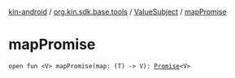[kin-android](../../index.md) / [org.kin.sdk.base.tools](../index.md) / [ValueSubject](index.md) / [mapPromise](./map-promise.md)

# mapPromise

`open fun <V> mapPromise(map: (T) -> V): `[`Promise`](../-promise/index.md)`<V>`